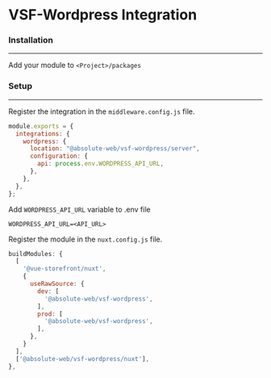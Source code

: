 # VSF-Wordpress Integration

### Installation

---

Add your module to `<Project>/packages`

### Setup

---

Register the integration in the `middleware.config.js` file.

```javascript
module.exports = {
  integrations: {
    wordpress: {
      location: "@absolute-web/vsf-wordpress/server",
      configuration: {
        api: process.env.WORDPRESS_API_URL,
      },
    },
  },
};
```

Add `WORDPRESS_API_URL` variable to .env file

```
WORDPRESS_API_URL=<API_URL>
```

Register the module in the `nuxt.config.js` file.

```javascript
buildModules: {
  [
    '@vue-storefront/nuxt',
    {
      useRawSource: {
        dev: [
          '@absolute-web/vsf-wordpress',
        ],
        prod: [
          '@absolute-web/vsf-wordpress',
        ],
      },
    }
  ],
  ['@absolute-web/vsf-wordpress/nuxt'],
},
```
